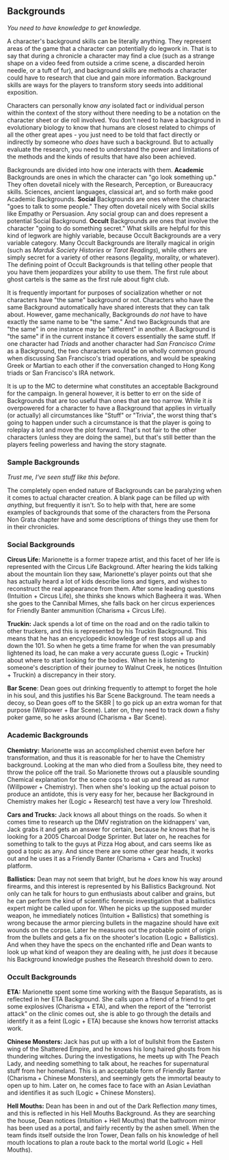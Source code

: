 ## Backgrounds
_You need to have knowledge to get knowledge._

A character's background skills can be literally anything. They represent areas of the game that a character can potentially do legwork in. That is to say that during a chronicle a character may find a clue (such as a strange shape on a video feed from outside a crime scene, a discarded heroin needle, or a tuft of fur), and background skills are methods a character could have to research that clue and gain more information. Background skills are ways for the players to transform story seeds into additional exposition.

Characters can personally know _any_ isolated fact or individual person within the context of the story without there needing to be a notation on the character sheet or die roll involved. You don't need to have a background in evolutionary biology to know that humans are closest related to chimps of all the other great apes - you just need to be told that fact directly or indirectly by someone who _does_ have such a background. But to actually evaluate the research, you need to understand the power and limitations of the methods and the kinds of results that have also been achieved. 

Backgrounds are divided into how one interacts with them. **Academic** Backgrounds are ones in which the character can "go look something up." They often dovetail nicely with the Research, Perception, or Bureaucracy skills. Sciences, ancient languages, classical art, and so forth make good Academic Backgrounds. **Social** Backgrounds are ones where the character "goes to talk to some people." They often dovetail nicely with Social skills like Empathy or Persuasion. Any social group can and does represent a potential Social Background. **Occult** Backgrounds are ones that involve the character "going to do something secret." What skills are helpful for this kind of legwork are highly variable, because Occult Backgrounds are a very variable category. Many Occult Backgrounds are literally magical in origin (such as _Marduk Society Histories_ or _Tarot Readings_), while others are simply secret for a variety of other reasons (legality, morality, or whatever). The defining point of Occult Backgrounds is that telling other people that you have them jeopardizes your ability to use them. The first rule about ghost cartels is the same as the first rule about fight club.

It is frequently important for purposes of socialization whether or not characters have "the same" background or not. Characters who have the same Background automatically have shared interests that they can talk about. However, game mechanically, Backgrounds _do not_ have to have exactly the same name to be "the same." And two Backgrounds that are "the same" in one instance may be "different" in another. A Background is "the same" if in the current instance it covers essentially the same stuff. If one character had _Triads_ and another character had _San Francisco Crime_ as a Background, the two characters would be on wholly common ground when discussing San Francisco's triad operations, and would be speaking Greek or Martian to each other if the conversation changed to Hong Kong triads or San Francisco's IRA network.

It is up to the MC to determine what constitutes an acceptable Background for the campaign. In general however, it is better to err on the side of Backgrounds that are too useful than ones that are too narrow. While it _is_ overpowered for a character to have a Background that applies in virtually (or actually) all circumstances like "Stuff" or "Trivia", the worst thing that's going to happen under such a circumstance is that the player is going to roleplay a lot and move the plot forward. That's not fair to the other characters (unless they are doing the same), but that's still better than the players feeling powerless and having the story stagnate.

### Sample Backgrounds
_Trust me, I've seen stuff like this before._

The completely open ended nature of Backgrounds can be paralyzing when it comes to actual character creation. A blank page can be filled up with _anything_, but frequently it isn't. So to help with that, here are some examples of backgrounds that some of the characters from the Persona Non Grata chapter have and some descriptions of things they use them for in their chronicles.

### Social Backgrounds
**Circus Life:** Marionette is a former trapeze artist, and this facet of her life is represented with the Circus Life Background. After hearing the kids talking about the mountain lion they saw, Marionette's player points out that she has actually heard a lot of kids describe lions and tigers, and wishes to reconstruct the real appearance from them. After some leading questions (Intuition + Circus Life), she thinks she knows which Bagheera it was. When she goes to the Cannibal Mimes, she falls back on her circus experiences for Friendly Banter ammunition (Charisma + Circus Life).

**Truckin:** Jack spends a lot of time on the road and on the radio talkin to other truckers, and this is represented by his Truckin Background. This means that he has an encyclopedic knowledge of rest stops all up and down the 101. So when he gets a time frame for when the van presumably lightened its load, he can make a very accurate guess (Logic + Truckin) about where to start looking for the bodies. When he is listening to someone's description of their journey to Walnut Creek, he notices (Intuition + Truckin) a discrepancy in their story.

**Bar Scene**: Dean goes out drinking frequently to attempt to forget the hole in his soul, and this justifies his Bar Scene Background. The team needs a decoy, so Dean goes off to the SK8R | to go pick up an extra woman for that purpose (Willpower + Bar Scene). Later on, they need to track down a fishy poker game, so he asks around (Charisma + Bar Scene).

### Academic Backgrounds
**Chemistry:** Marionette was an accomplished chemist even before her transformation, and thus it is reasonable for her to have the Chemistry background. Looking at the man who died from a Soulless bite, they need to throw the police off the trail. So Marionette throws out a plausible sounding Chemical explanation for the scene cops to eat up and spread as rumor (Willpower + Chemistry). Then when she's looking up the actual poison to produce an antidote, this is very easy for her, because her Background in Chemistry makes her (Logic + Research) test have a very low Threshold.

**Cars and Trucks:** Jack knows all about things on the roads. So when it comes time to research up the DMV registration on the kidnappers' van, Jack grabs it and gets an answer for certain, because _he_ knows that he is looking for a 2005 Charcoal Dodge Sprinter. But later on, he reaches for something to talk to the guys at Pizza Hog about, and cars seems like as good a topic as any. And since there are some other gear heads, it works out and he uses it as a Friendly Banter (Charisma + Cars and Trucks) platform.

**Ballistics:** Dean may not seem that bright, but he _does_ know his way around firearms, and this interest is represented by his Ballistics Background. Not only can he talk for hours to gun enthusiasts about caliber and grains, but he can perform the kind of scientific forensic investigation that a ballistics expert might be called upon for. When he picks up the supposed murder weapon, he immediately notices (Intuition + Ballistics) that something is wrong because the armor piercing bullets in the magazine should have exit wounds on the corpse. Later he measures out the probable point of origin from the bullets and gets a fix on the shooter's location (Logic + Ballistics). And when they have the specs on the enchanted rifle and Dean wants to look up what kind of weapon they are dealing with, he just _does_ it because his Background knowledge pushes the Research threshold down to zero.

### Occult Backgrounds
**ETA:** Marionette spent some time working with the Basque Separatists, as is reflected in her ETA Background. She calls upon a friend of a friend to get some explosives (Charisma + ETA), and when the report of the "terrorist attack" on the clinic comes out, she is able to go through the details and identify it as a feint (Logic + ETA) because she knows how terrorist attacks work.

**Chinese Monsters:** Jack has put up with a lot of bullshit from the Eastern wing of the Shattered Empire, and he knows his long haired ghosts from his thundering witches. During the investigations, he meets up with The Peach Lady, and needing something to talk about, he reaches for supernatural stuff from her homeland. This is an acceptable form of Friendly Banter (Charisma + Chinese Monsters), and seemingly gets the immortal beauty to open up to him. Later on, he comes face to face with an Asian Leviathan and identifies it as such (Logic + Chinese Monsters).

**Hell Mouths:** Dean has been in and out of the Dark Reflection _many_ times, and this is reflected in his Hell Mouths Background. As they are searching the house, Dean notices (Intuition + Hell Mouths) that the bathroom mirror has been used as a portal, and fairly recently by the ashen smell. When the team finds itself outside the Iron Tower, Dean falls on his knowledge of hell mouth locations to plan a route back to the mortal world (Logic + Hell Mouths).
